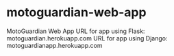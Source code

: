 # motoguardian-web-app
MotoGuardian Web App
URL for app using Flask: motoguardian.herokuapp.com
URL for app using Django: motoguardianapp.herokuapp.com

